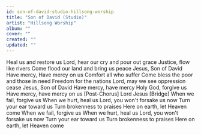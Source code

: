 ```yaml
---
id: son-of-david-studio-hillsong-worship
title: "Son of David (Studio)"
artist: "Hillsong Worship"
album: ""
cover: ""
created: ""
updated: ""
---
```


Heal us and restore us
Lord, hear our cry and pour out grace
Justice, flow like rivers
Come flood our land and bring us peace
Jesus, Son of David
Have mercy, Have mercy on us
Comfort all who suffer
Come bless the poor and those in need
Freedom for the nations
Lord, may we see oppression cease
Jesus, Son of David
Have mercy, have mercy
Holy God, forgive us
Have mercy, have mercy on us
[Post-Chorus]
Lord Jesus
[Bridge]
When we fail, forgive us
When we hurt, heal us
Lord, you won't forsake us now
Turn your ear toward us
Turn brokenness to praises
Here on earth, let Heaven come
When we fail, forgive us
When we hurt, heal us
Lord, you won't forsake us now
Turn your ear toward us
Turn brokenness to praises
Here on earth, let Heaven come